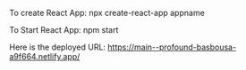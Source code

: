 To create React App:
npx create-react-app appname

To Start React App:
npm start

Here is the deployed URL:
https://main--profound-basbousa-a9f664.netlify.app/
